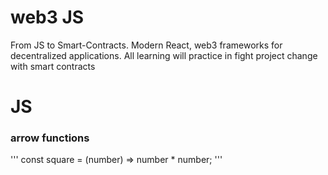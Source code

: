 # web3 JS

From JS to Smart-Contracts. Modern React, web3 frameworks for decentralized applications. All learning will practice in fight project change with smart contracts

# JS

### arrow functions

'''
const square = (number) => number * number;
'''
